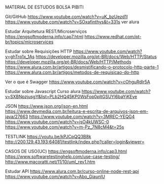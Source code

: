 MATERIAL DE ESTUDOS BOLSA PIBITI


Git/GitHub
    https://www.youtube.com/watch?v=uK_bzUezd1I
    https://www.youtube.com/watch?v=SOxafinthys&t=331s
    ver alura

Estudar Arquitetura REST/Microserviços
    https://engsoftmoderna.info/cap7.html
https://www.redhat.com/pt-br/topics/microservices	

Estudar sobre Requisições HTTP
    https://www.youtube.com/watch?v=ghTrp1x_1As
    https://developer.mozilla.org/pt-BR/docs/Web/HTTP/Status
    https://developer.mozilla.org/pt-BR/docs/Web/HTTP/Methods
    https://www.alura.com.br/artigos/desmistificando-o-protocolo-http-parte-1
    https://www.alura.com.br/artigos/metodos-de-requisicao-do-http

Ver o que é Swagger
    https://www.youtube.com/watch?v=cOhguRdlr5A

Estudar sobre Javascript
    Curso alura
    https://www.youtube.com/watch?v=SXBNpzjusgY&list=PLb2HQ45KP0WsFop0pItGSUYl6baYjKEye

JSON
    https://www.json.org/json-en.html
    https://www.devmedia.com.br/leitura-e-escrita-de-arquivos-json-em-java/27663
    https://www.youtube.com/watch?v=3MREC-YEQG4
    https://www.youtube.com/watch?v=jsO4kUWSC-0
    https://www.youtube.com/watch?v=m-Pz_7N8cM4&t=25s

TESTLINK
    https://youtu.be/kPJCpQQ3B8k
    http://200.129.43.193:64081/testlink/index.php?caller=login&viewer=

CASOS DE USO(UC)
    https://engsoftmoderna.info/cap3.html 
    https://www.softwaretestinghelp.com/use-case-testing/ 
    http://www.macoratti.net/11/10/uml_rev1.htm 

Estudar API
    https://www.alura.com.br/curso-online-node-rest-api 
    https://www.youtube.com/watch?v=Abo_GiaunlU 
